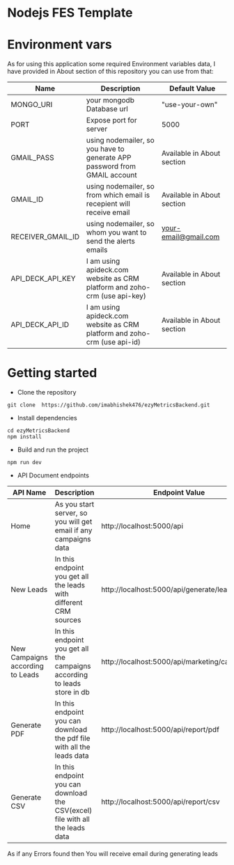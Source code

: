 # Nodejs FES Template

# Environment vars

As for using this application some required Environment variables data, I have provided in About section of this repository you can use from that:

| Name              | Description                                                               | Default Value                |
| ----------------- | ------------------------------------------------------------------------- | ---------------------------- |
| MONGO_URI         | your mongodb Database url                                                 | "use-your-own"               |
| PORT              | Expose port for server                                                    | 5000                         |
| GMAIL_PASS        | using nodemailer, so you have to generate APP password from GMAIL account | Available in About section   |
| GMAIL_ID          | using nodemailer, so from which email is recepient will receive email     | Available in About section   |
| RECEIVER_GMAIL_ID | using nodemailer, so whom you want to send the alerts emails              | your-email@gmail.com         |
| API_DECK_API_KEY  | I am using apideck.com website as CRM platform and zoho-crm (use api-key) | Available in About section   |
| API_DECK_API_ID   | I am using apideck.com website as CRM platform and zoho-crm (use api-id)  | Available in About section   |

# Getting started

- Clone the repository

```
git clone  https://github.com/imabhishek476/ezyMetricsBackend.git
```

- Install dependencies

```
cd ezyMetricsBackend
npm install
```

- Build and run the project

```
npm run dev
```

- API Document endpoints

| API Name                         | Description                                                                   | Endpoint Value                                |
| -------------------------------- | ----------------------------------------------------------------------------- | --------------------------------------------- |
| Home                             | As you start server, so you will get email if any campaigns data              | http://localhost:5000/api                     |
| New Leads                        | In this endpoint you get all the leads with different CRM sources             | http://localhost:5000/api/generate/leads      |
| New Campaigns according to Leads | In this endpoint you get all the campaigns according to leads store in db     | http://localhost:5000/api/marketing/campaigns |
| Generate PDF                     | In this endpoint you can download the pdf file with all the leads data        | http://localhost:5000/api/report/pdf          |
| Generate CSV                     | In this endpoint you can download the CSV(excel) file with all the leads data | http://localhost:5000/api/report/csv          |

As if any Errors found then You will receive email during generating leads
